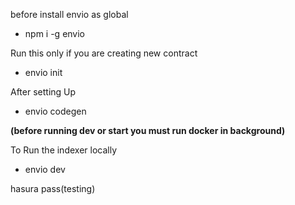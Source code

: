 before install envio as global
 - npm i -g envio

Run this only if you are creating new contract
- envio init

After setting Up
- envio codegen


**(before running dev or start you must run docker in background)**


To Run the indexer locally
- envio dev

hasura pass(testing)

  


 
